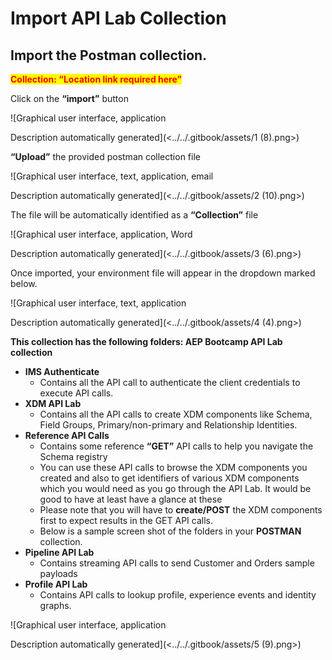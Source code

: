 # Import API Lab Collection

## **Import the Postman collection.**

<mark style="color:red;">**Collection: “Location link required here”**</mark>

Click on the **“import”** button

![Graphical user interface, application

Description automatically generated](<../../.gitbook/assets/1 (8).png>)

**“Upload”** the provided postman collection file

![Graphical user interface, text, application, email

Description automatically generated](<../../.gitbook/assets/2 (10).png>)

The file will be automatically identified as a **“Collection”** file

![Graphical user interface, application, Word

Description automatically generated](<../../.gitbook/assets/3 (6).png>)

Once imported, your environment file will appear in the dropdown marked below.

![Graphical user interface, text, application

Description automatically generated](<../../.gitbook/assets/4 (4).png>)

**This collection has the following folders: AEP Bootcamp API Lab collection**

* **IMS Authenticate**
  * Contains all the API call to authenticate the client credentials to execute API calls.
* **XDM API Lab**
  * Contains all the API calls to create XDM components like Schema, Field Groups, Primary/non-primary and Relationship Identities.
* **Reference API Calls**
  * Contains some reference **“GET”** API calls to help you navigate the Schema registry
  * You can use these API calls to browse the XDM components you created and also to get identifiers of various XDM components which you would need as you go through the API Lab. It would be good to have at least have a glance at these
  * Please note that you will have to **create/POST** the XDM components first to expect results in the GET API calls.
  * Below is a sample screen shot of the folders in your **POSTMAN** collection.
* **Pipeline API Lab**
  * Contains streaming API calls to send Customer and Orders sample payloads
* **Profile API Lab**
  * Contains API calls to lookup profile, experience events and identity graphs.

![Graphical user interface, application

Description automatically generated](<../../.gitbook/assets/5 (9).png>)
